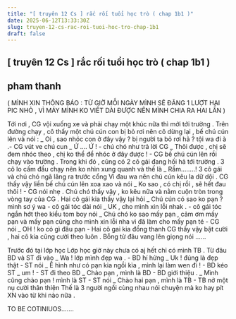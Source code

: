 ```yaml
---
title: "[ truyên 12 Cs ] rắc rối tuổi học trò ( chap 1b1 )"
date: 2025-06-12T13:33:30Z
slug: truyen-12-cs-rac-roi-tuoi-hoc-tro-chap-1b1
draft: false
---
```


## [ truyên 12 Cs ] rắc rối tuổi học trò ( chap 1b1 )

## pham thanh

( MÌNH XIN THÔNG BÁO : TỪ GIỜ MỖI NGÀY MÌNH SẼ ĐĂNG 1 LƯỢT HAI PIC NHỎ , VÌ MÁY MÌNH KO VIẾT DÀI ĐƯỢC NÊN MÌNH CHIA RA HAI LẦN ) 
 
Tới nơi , CG vội xuống xe và phải chạy một khúc nữa thì mới tới trường . Trên đường chạy , cô thấy một chú cún con bị bỏ rơi nên cô dừng lại , bế chú cún lên và nói : 
_ Oi , sao nhóc con ở đây vậy ? bị người ta bỏ rơi hả ? tội wa đi à .- CG vút ve chú cun 
_ Ứ  .... Ứ ! - chú chó như trả lời CG 
_ Thôi được , chị sẽ đem nhóc theo , chị ko thể để nhóc ở đây được ! - CG bế chú cún lên rồi chạy vào trường . 
Trong khi đó , cũng có 2 cô gái đang hối hả tới trường . 3 cô lo cấm đầu chạy nên ko nhìn xung quanh và thế là 
_ Rầm........! 3 cô gái và chú chó ngã lăng ra trước cổng 
Vì đau wa nên chú cún kêu la dữ dội . CG thấy vậy liền bế chú cún lên xoa xao và nói 
_ Ko sao , có chị rồi , sẽ hết đau thôi ! - CG nói nhẹ . Chú chó thấy vậy , ko kêu nữa và nằm cuộn tròn trong vòng tay của CG . Hai cô gái kia thấy vậy lại hỏi 
_ Chú cún có sao ko pạn ? mình sơ ý wa - cô gái tóc dài nói 
_ UK , cho mình xin lỗi nhak . - cô gái tóc ngắn hớt theo kiểu tom boy nói 
_ Chú chó ko sao mấy pạn , cảm ơm mấy pạn và mấy pạn cũng cho mình xin lỗi nha vì đã làm cho mấy pạn té - CG nói 
_ OH ! ko có gì đâu pạn - Hai cô gai kia đồng thanh 
CG thấy vậy bật cười , hai cô kia cũng cười theo luôn . Bỗng từ đâu vang lên giọng nói ...... 
 
Trước đó tại lớp học 
Lớp học giờ này chưa có aj hết chỉ có mình TB . Từ đâu BD và ST đi vào 
_ Wa ! lớp mình đẹp wa . - BD hí hửng 
_ Uk ! đúng là đẹp thật - ST nói 
_ Ê hình như có pạn kia ngồi kìa , mình lại làm wen đi ! - BD kéo ST 
_ um ! - ST đi theo BD 
_ Chào pạn , mình là BD - BD giới thiệu . 
_ Mình cũng chào pạn !  mình là ST - ST nói 
_ Chào hai pạn , mình là TB - TB nở một nụ cười thân thiện 
Thế là 3 người ngồi cùng nhau nói chuyện mà ko hay pít XN vào từ khi nào nữa . 
 
TO BE COTINIUOS.......